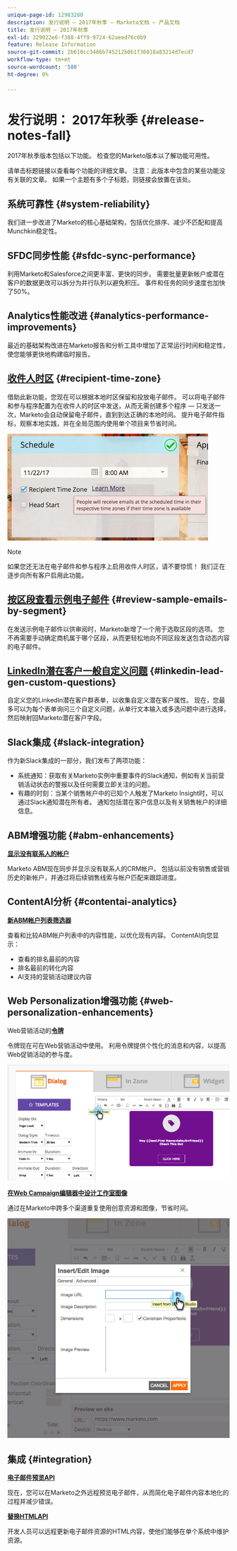 ```yaml
---
unique-page-id: 12983280
description: 发行说明 — 2017年秋季 — Marketo文档 — 产品文档
title: 发行说明 — 2017年秋季
exl-id: 329022e6-f388-4ff9-9724-62aeed76c0b9
feature: Release Information
source-git-commit: 2b610cc3486b745212b0b1f36018a83214d7ecd7
workflow-type: tm+mt
source-wordcount: '588'
ht-degree: 0%

---
```


# 发行说明： 2017年秋季 {#release-notes-fall}

2017年秋季版本包括以下功能。 检查您的Marketo版本以了解功能可用性。

请单击标题链接以查看每个功能的详细文章。 注意：此版本中包含的某些功能没有关联的文章。 如果一个主题有多个子标题，则链接会放置在该处。

## 系统可靠性 {#system-reliability}

我们进一步改进了Marketo的核心基础架构，包括优化排序、减少不匹配和提高Munchkin稳定性。

## SFDC同步性能 {#sfdc-sync-performance}

利用Marketo和Salesforce之间更丰富、更快的同步。 需要批量更新帐户或潜在客户的数据更改可以拆分为并行队列以避免积压。 事件和任务的同步速度也加快了50%。

## Analytics性能改进 {#analytics-performance-improvements}

最近的基础架构改进在Marketo报告和分析工具中增加了正常运行时间和稳定性，使您能够更快地构建临时报告。

## [收件人时区](/help/marketo/product-docs/email-marketing/email-programs/email-program-actions/scheduling-with-recipient-time-zone/understanding-recipient-time-zone.md) {#recipient-time-zone}

借助此新功能，您现在可以根据本地时区保留和投放电子邮件。 可以将电子邮件和参与程序配置为在收件人的时区中发送，从而无需创建多个程序 — 只发送一次，Marketo会自动保留电子邮件，直到到达正确的本地时间。 提升电子邮件指标，观察本地实践，并在全局范围内使用单个项目来节省时间。

![](assets/image2017-11-29-8-3a45-3a47.png)

>[!NOTE]
>
>如果您还无法在电子邮件和参与程序上启用收件人时区，请不要惊慌！ 我们正在逐步向所有客户启用此功能。

## [按区段查看示例电子邮件](/help/marketo/product-docs/email-marketing/general/creating-an-email/send-a-sample-email.md) {#review-sample-emails-by-segment}

在发送示例电子邮件以供审阅时，Marketo新增了一个用于选取区段的选项。 您不再需要手动确定商机属于哪个区段，从而更轻松地向不同区段发送包含动态内容的电子邮件。

## [LinkedIn潜在客户一般自定义问题](/help/marketo/product-docs/demand-generation/social/social-functions/set-up-linkedin-lead-gen-forms.md) {#linkedin-lead-gen-custom-questions}

自定义您的LinkedIn潜在客户群表单，以收集自定义潜在客户属性。 现在，您最多可以为每个表单询问三个自定义问题，从单行文本输入或多选问题中进行选择，然后映射回Marketo潜在客户字段。

## Slack集成 {#slack-integration}

作为新Slack集成的一部分，我们发布了两项功能：

* 系统通知：获取有关Marketo实例中重要事件的Slack通知，例如有关当前营销活动状态的警报以及任何需要立即关注的问题。
* 有趣的时刻：当某个销售帐户中的已知个人触发了Marketo Insight时，可以通过Slack通知潜在所有者。 通知包括潜在客户信息以及有关销售帐户的详细信息。

## ABM增强功能 {#abm-enhancements}

**[显示没有联系人的帐户](https://docs.marketo.com/x/fKCt)**

Marketo ABM现在同步并显示没有联系人的CRM帐户。 包括以前没有销售或营销历史的新帐户，并通过将后续销售线索与帐户匹配来跟踪进度。

## ContentAI分析 {#contentai-analytics}

**[新ABM帐户列表筛选器](https://docs.marketo.com/x/1BPG)**

查看和比较ABM帐户列表中的内容性能，以优化现有内容。 ContentAI向您显示：

* 查看的排名最前的内容
* 排名最前的转化内容
* AI支持的营销活动建议内容

## Web Personalization增强功能 {#web-personalization-enhancements}

Web营销活动的&#x200B;**[令牌](/help/marketo/product-docs/web-personalization/working-with-web-campaigns/using-the-web-personalization-rich-text-editor.md)**

令牌现在可在Web营销活动中使用。 利用令牌提供个性化的消息和内容，以提高Web促销活动的参与度。

![](assets/image2017-11-16-11-3a25-3a7.png)

**[在Web Campaign编辑器中设计工作室图像](/help/marketo/product-docs/web-personalization/working-with-web-campaigns/using-the-web-personalization-rich-text-editor.md)**

通过在Marketo中跨多个渠道重复使用创意资源和图像，节省时间。

![](assets/image2017-11-16-11-3a26-3a10.png)

## 集成  {#integration}

**[电子邮件预览API](https://experienceleague.adobe.com/zh-hans/docs/marketo-developer/marketo/email-scripting)**

现在，您可以在Marketo之外远程预览电子邮件，从而简化电子邮件内容本地化的过程并减少错误。

**[替换HTMLAPI](https://experienceleague.adobe.com/zh-hans/docs/marketo-developer/marketo/email-scripting)**

开发人员可以远程更新电子邮件资源的HTML内容，使他们能够在单个系统中维护资源。
